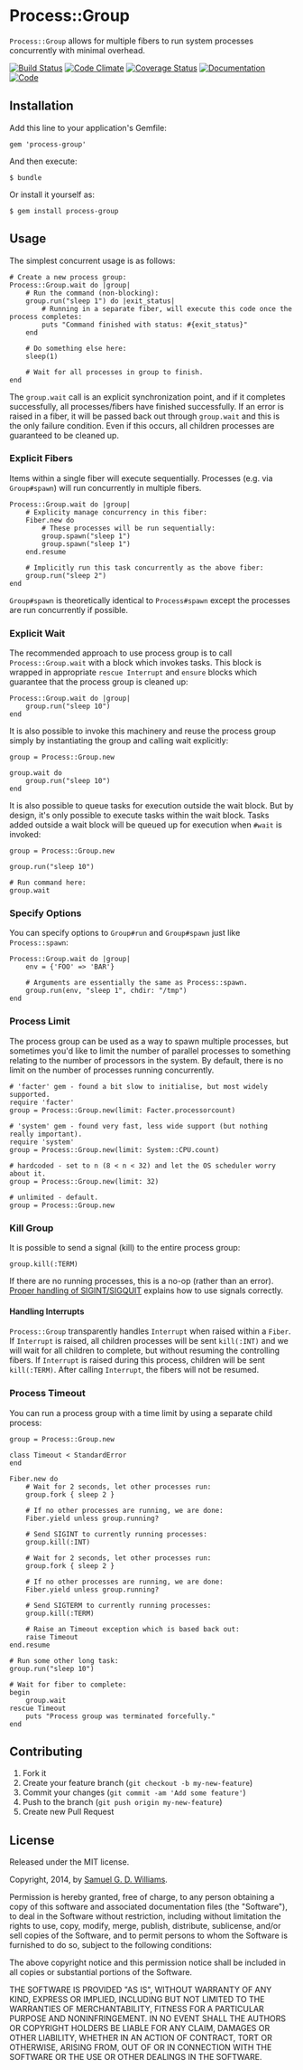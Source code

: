 # Process::Group

`Process::Group` allows for multiple fibers to run system processes concurrently with minimal overhead.

[![Build Status](https://secure.travis-ci.org/ioquatix/process-group.svg)](http://travis-ci.org/ioquatix/process-group)
[![Code Climate](https://codeclimate.com/github/ioquatix/process-group.svg)](https://codeclimate.com/github/ioquatix/process-group)
[![Coverage Status](https://coveralls.io/repos/ioquatix/process-group/badge.svg)](https://coveralls.io/r/ioquatix/process-group)
[![Documentation](http://img.shields.io/badge/yard-docs-blue.svg)](http://www.rubydoc.info/gems/process-group)
[![Code](http://img.shields.io/badge/github-code-blue.svg)](https://github.com/ioquatix/process-group)

## Installation

Add this line to your application's Gemfile:

	gem 'process-group'

And then execute:

	$ bundle

Or install it yourself as:

	$ gem install process-group

## Usage

The simplest concurrent usage is as follows:

	# Create a new process group:
	Process::Group.wait do |group|
		# Run the command (non-blocking):
		group.run("sleep 1") do |exit_status|
			# Running in a separate fiber, will execute this code once the process completes:
			puts "Command finished with status: #{exit_status}"
		end
		
		# Do something else here:
		sleep(1)
		
		# Wait for all processes in group to finish.
	end

The `group.wait` call is an explicit synchronization point, and if it completes successfully, all processes/fibers have finished successfully. If an error is raised in a fiber, it will be passed back out through `group.wait` and this is the only failure condition. Even if this occurs, all children processes are guaranteed to be cleaned up.

### Explicit Fibers

Items within a single fiber will execute sequentially. Processes (e.g. via `Group#spawn`) will run concurrently in multiple fibers.

	Process::Group.wait do |group|
		# Explicity manage concurrency in this fiber:
		Fiber.new do
			# These processes will be run sequentially:
			group.spawn("sleep 1")
			group.spawn("sleep 1")
		end.resume
	
		# Implicitly run this task concurrently as the above fiber:
		group.run("sleep 2")
	end

`Group#spawn` is theoretically identical to `Process#spawn` except the processes are run concurrently if possible.

### Explicit Wait

The recommended approach to use process group is to call `Process::Group.wait` with a block which invokes tasks. This block is wrapped in appropriate `rescue Interrupt` and `ensure` blocks which guarantee that the process group is cleaned up:

	Process::Group.wait do |group|
		group.run("sleep 10")
	end

It is also possible to invoke this machinery and reuse the process group simply by instantiating the group and calling wait explicitly:

	group = Process::Group.new
	
	group.wait do
		group.run("sleep 10")
	end

It is also possible to queue tasks for execution outside the wait block. But by design, it's only possible to execute tasks within the wait block. Tasks added outside a wait block will be queued up for execution when `#wait` is invoked:

	group = Process::Group.new
	
	group.run("sleep 10")
	
	# Run command here:
	group.wait

### Specify Options

You can specify options to `Group#run` and `Group#spawn` just like `Process::spawn`:

	Process::Group.wait do |group|
		env = {'FOO' => 'BAR'}
		
		# Arguments are essentially the same as Process::spawn.
		group.run(env, "sleep 1", chdir: "/tmp")
	end

### Process Limit

The process group can be used as a way to spawn multiple processes, but sometimes you'd like to limit the number of parallel processes to something relating to the number of processors in the system. By default, there is no limit on the number of processes running concurrently.

	# 'facter' gem - found a bit slow to initialise, but most widely supported.
	require 'facter'
	group = Process::Group.new(limit: Facter.processorcount)

	# 'system' gem - found very fast, less wide support (but nothing really important).
	require 'system'
	group = Process::Group.new(limit: System::CPU.count)

	# hardcoded - set to n (8 < n < 32) and let the OS scheduler worry about it.
	group = Process::Group.new(limit: 32)

	# unlimited - default.
	group = Process::Group.new

### Kill Group

It is possible to send a signal (kill) to the entire process group:

	group.kill(:TERM)

If there are no running processes, this is a no-op (rather than an error). [Proper handling of SIGINT/SIGQUIT](http://www.cons.org/cracauer/sigint.html) explains how to use signals correctly.

#### Handling Interrupts

`Process::Group` transparently handles `Interrupt` when raised within a `Fiber`. If `Interrupt` is raised, all children processes will be sent `kill(:INT)` and we will wait for all children to complete, but without resuming the controlling fibers. If `Interrupt` is raised during this process, children will be sent `kill(:TERM)`. After calling `Interrupt`, the fibers will not be resumed.

### Process Timeout

You can run a process group with a time limit by using a separate child process:

	group = Process::Group.new
	
	class Timeout < StandardError
	end
	
	Fiber.new do
		# Wait for 2 seconds, let other processes run:
		group.fork { sleep 2 }
		
		# If no other processes are running, we are done:
		Fiber.yield unless group.running?
		
		# Send SIGINT to currently running processes:
		group.kill(:INT)
		
		# Wait for 2 seconds, let other processes run:
		group.fork { sleep 2 }
		
		# If no other processes are running, we are done:
		Fiber.yield unless group.running?
		
		# Send SIGTERM to currently running processes:
		group.kill(:TERM)
		
		# Raise an Timeout exception which is based back out:
		raise Timeout
	end.resume
	
	# Run some other long task:
	group.run("sleep 10")
	
	# Wait for fiber to complete:
	begin
		group.wait
	rescue Timeout
		puts "Process group was terminated forcefully."
	end

## Contributing

1. Fork it
2. Create your feature branch (`git checkout -b my-new-feature`)
3. Commit your changes (`git commit -am 'Add some feature'`)
4. Push to the branch (`git push origin my-new-feature`)
5. Create new Pull Request

## License

Released under the MIT license.

Copyright, 2014, by [Samuel G. D. Williams](http://www.codeotaku.com/samuel-williams).

Permission is hereby granted, free of charge, to any person obtaining a copy
of this software and associated documentation files (the "Software"), to deal
in the Software without restriction, including without limitation the rights
to use, copy, modify, merge, publish, distribute, sublicense, and/or sell
copies of the Software, and to permit persons to whom the Software is
furnished to do so, subject to the following conditions:

The above copyright notice and this permission notice shall be included in
all copies or substantial portions of the Software.

THE SOFTWARE IS PROVIDED "AS IS", WITHOUT WARRANTY OF ANY KIND, EXPRESS OR
IMPLIED, INCLUDING BUT NOT LIMITED TO THE WARRANTIES OF MERCHANTABILITY,
FITNESS FOR A PARTICULAR PURPOSE AND NONINFRINGEMENT. IN NO EVENT SHALL THE
AUTHORS OR COPYRIGHT HOLDERS BE LIABLE FOR ANY CLAIM, DAMAGES OR OTHER
LIABILITY, WHETHER IN AN ACTION OF CONTRACT, TORT OR OTHERWISE, ARISING FROM,
OUT OF OR IN CONNECTION WITH THE SOFTWARE OR THE USE OR OTHER DEALINGS IN
THE SOFTWARE.

